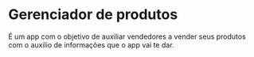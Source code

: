 # Gerenciador de produtos

É um app com o objetivo de auxiliar vendedores a vender seus produtos com o auxilio de informações que o app vai te dar.